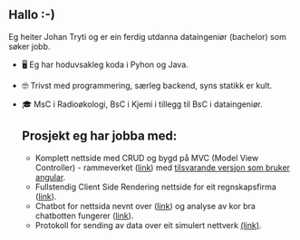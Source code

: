 ## Hallo :-)

Eg heiter Johan Tryti og er ein ferdig utdanna dataingeniør (bachelor) som søker jobb. 

- 🖥️ Eg har hoduvsakleg koda i Pyhon og Java.
- 🤓 Trivst med programmering, særleg backend, syns statikk er kult.
- 🎓 MsC i Radioøkologi, BsC i Kjemi i tillegg til BsC i dataingeniør.

  ## Prosjekt eg har jobba med:

  - Komplett nettside med CRUD og bygd på MVC (Model View Controller) - rammeverket ([link](https://github.com/N4h0/Forum)) med [tilsvarande versjon som bruker angular](https://github.com/PetterHalsne/ForumAngularVersion).
  - Fullstendig Client Side Rendering nettside for eit regnskapsfirma ([link](https://github.com/N4h0/Bachelor_Hosting)).
  - Chatbot for nettsida nevnt over ([link](https://github.com/N4h0/ChatServer)) og analyse av kor bra chatbotten fungerer ([link](https://github.com/N4h0/Bachelor-AI-github)).
  - Protokoll for sending av data over eit simulert nettverk [(link)](https://github.com/Miskiyu/Portfolio-2-DATA2410-DRTP). 

<!--
**N4h0/N4h0** is a ✨ _special_ ✨ repository because its `README.md` (this file) appears on your GitHub profile.

Here are some ideas to get you started:

- 🔭 I’m currently working on ...
- 🌱 I’m currently learning ...
- 👯 I’m looking to collaborate on ...
- 🤔 I’m looking for help with ...
- 💬 Ask me about ...
- 📫 How to reach me: ...
- 😄 Pronouns: ...
- ⚡ Fun fact: ...
-->
